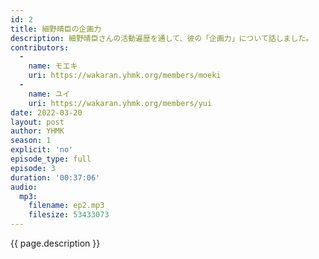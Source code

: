 ```yaml
---
id: 2
title: 細野晴臣の企画力
description: 細野晴臣さんの活動遍歴を通して、彼の「企画力」について話しました。
contributors:
  - 
    name: モエキ
    uri: https://wakaran.yhmk.org/members/moeki
  -
    name: ユイ
    uri: https://wakaran.yhmk.org/members/yui
date: 2022-03-20
layout: post
author: YHMK
season: 1
explicit: 'no'
episode_type: full
episode: 3
duration: '00:37:06'
audio:
  mp3:
    filename: ep2.mp3
    filesize: 53433073
---
```


{{ page.description }}
